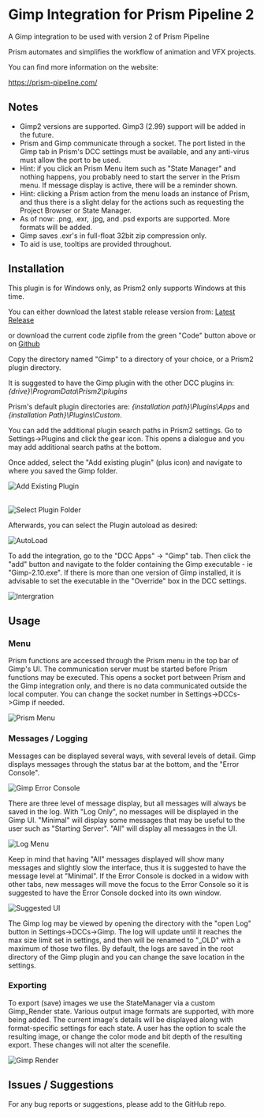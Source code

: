 # **Gimp Integration for Prism Pipeline 2**
A Gimp integration to be used with version 2 of Prism Pipeline 

Prism automates and simplifies the workflow of animation and VFX projects.

You can find more information on the website:

https://prism-pipeline.com/


## **Notes**

- Gimp2 versions are supported.  Gimp3 (2.99) support will be added in the future.
- Prism and Gimp communicate through a socket.  The port listed in the Gimp tab in Prism's DCC settings must be available, and any anti-virus must allow the port to be used.
- Hint: if you click an Prism Menu item such as "State Manager" and nothing happens, you probably need to start the server in the Prism menu. If message display is active, there will be a reminder shown.
- Hint: clicking a Prism action from the menu loads an instance of Prism, and thus there is a slight delay for the actions such as requesting the Project Browser or State Manager.
- As of now: .png, .exr, .jpg, and .psd exports are supported.  More formats will be added.
- Gimp saves .exr's in full-float 32bit zip compression only.  
- To aid is use, tooltips are provided throughout.


## **Installation**

This plugin is for Windows only, as Prism2 only supports Windows at this time.

You can either download the latest stable release version from: [Latest Release](https://github.com/AltaArts/Gimp_Integration--Prism-Plugin/releases/latest)

or download the current code zipfile from the green "Code" button above or on [Github](https://github.com/AltaArts/Gimp_Integration--Prism-Plugin)

Copy the directory named "Gimp" to a directory of your choice, or a Prism2 plugin directory.

It is suggested to have the Gimp plugin with the other DCC plugins in: *{drive}\ProgramData\Prism2\plugins*

Prism's default plugin directories are: *{installation path}\Plugins\Apps* and *{installation Path}\Plugins\Custom*.

You can add the additional plugin search paths in Prism2 settings.  Go to Settings->Plugins and click the gear icon.  This opens a dialogue and you may add additional search paths at the bottom.

Once added, select the "Add existing plugin" (plus icon) and navigate to where you saved the Gimp folder.

![Add Existing Plugin](https://github.com/AltaArts/Gimp_Integration--Prism-Plugin/assets/86539171/d86e3b34-d172-4cd8-b238-147ff6a25106)<br/><br/>

![Select Plugin Folder](https://github.com/AltaArts/Gimp_Integration--Prism-Plugin/assets/86539171/31ad18bf-4658-4da2-ad65-3c5500a7b284)



Afterwards, you can select the Plugin autoload as desired:

![AutoLoad](https://github.com/AltaArts/Gimp_Integration--Prism-Plugin/assets/86539171/1f0295c3-709d-4937-88fb-3d63d43d779c)

To add the integration, go to the "DCC Apps" -> "Gimp" tab.  Then click the "add" button and navigate to the folder containing the Gimp executable - ie "Gimp-2.10.exe".  If there is more than one version of Gimp installed, it is advisable to set the executable in the "Override" box in the DCC settings.


![Intergration](https://github.com/AltaArts/Gimp_Integration--Prism-Plugin/assets/86539171/41923782-3672-430e-93b8-7c405daa7856)



## **Usage**

### **Menu**
Prism functions are accessed through the Prism menu in the top bar of Gimp's UI.  The communication server must be started before Prism functions may be executed.  This opens a socket port between Prism and the Gimp integration only, and there is no data communicated outside the local computer.  You can change the socket number in Settings->DCCs->Gimp if needed.

![Prism Menu](https://github.com/AltaArts/Gimp_Integration--Prism-Plugin/assets/86539171/46afa882-72d0-4153-b7bf-ae9cac63ebfc)


### **Messages / Logging**

Messages can be displayed several ways, with several levels of detail.  Gimp displays messages through the status bar at the bottom, and the "Error Console".

![Gimp Error Console](https://github.com/AltaArts/Gimp_Integration--Prism-Plugin/assets/86539171/67df98e5-ae36-4a11-a60d-dbd3bbfdb3c5)

There are three level of message display, but all messages will always be saved in the log.  With "Log Only", no messages will be displayed in the Gimp UI.  "Minimal" will display some messages that may be useful to the user such as "Starting Server".  "All" will display all messages in the UI. 

![Log Menu](https://github.com/AltaArts/Gimp_Integration--Prism-Plugin/assets/86539171/f0de1aef-72b2-4b4c-bc5f-495414f321a6)

Keep in mind that having "All" messages displayed will show many messages and slightly slow the interface, thus it is suggested to have the message level at "Minimal".  If the Error Console is docked in a widow with other tabs, new messages will move the focus to the Error Console so it is suggested to have the Error Console docked into its own window.

![Suggested UI](https://github.com/AltaArts/Gimp_Integration--Prism-Plugin/assets/86539171/30882315-8770-4f04-a863-afea2f504e82)



The Gimp log may be viewed by opening the directory with the "open Log" button in Settings->DCCs->Gimp.  The log will update until it reaches the max size limit set in settings, and then will be renamed to "_OLD" with a maximum of those two files.  By default, the logs are saved in the root directory of the Gimp plugin and you can change the save location in the settings.

### **Exporting**

To export (save) images we use the StateManager via a custom Gimp_Render state.  Various output image formats are supported, with more being added.  The current image's details will be displayed along with format-specific settings for each state.  A user has the option to scale the resulting image, or change the color mode and bit depth of the resulting export.  These changes will not alter the scenefile.

![Gimp Render](https://github.com/AltaArts/Gimp_Integration--Prism-Plugin/assets/86539171/5d989db8-205d-4484-b5e6-d64528bad250)




## **Issues / Suggestions**

For any bug reports or suggestions, please add to the GitHub repo.
